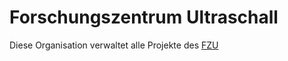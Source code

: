# Forschungszentrum Ultraschall
Diese Organisation verwaltet alle Projekte des [FZU](https://fz-u.de)
